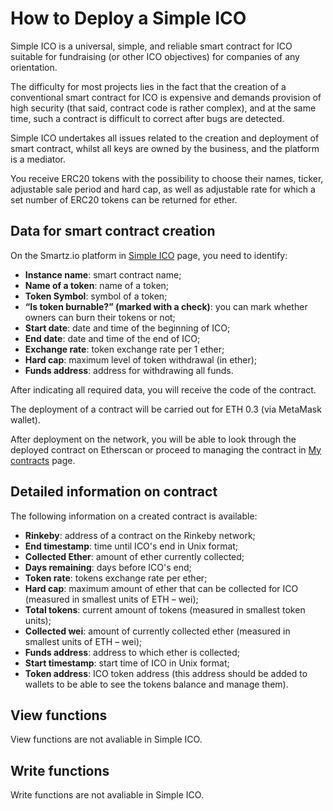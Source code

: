 # How to Deploy a Simple ICO

Simple ICO is a universal, simple, and reliable smart contract for ICO suitable for fundraising (or other ICO objectives) for companies of any orientation. 

The difficulty for most projects lies in the fact that the creation of a conventional smart contract for ICO is expensive and demands provision of high security (that said, contract code is rather complex), and at the same time, such a contract is difficult to correct after bugs are detected. 

Simple ICO undertakes all issues related to the creation and deployment of smart contract, whilst all keys are owned by the business, and the platform is a mediator. 

You receive ERC20 tokens with the possibility to choose their names, ticker, adjustable sale period and hard cap, as well as adjustable rate for which a set number of ERC20 tokens can be returned for ether.

## Data for smart contract creation

On the Smartz.io platform in [Simple ICO](https://platform.smartz.io/deploy/5aaa7a76ab3d71000bd0c69c/0) page, you need to identify:

* **Instance name**: smart contract name;
* **Name of a token**: name of a token;
* **Token Symbol**: symbol of a token;
* **“Is token burnable?” (marked with a check)**: you can mark whether owners can burn their tokens or not;
* **Start date**: date and time of the beginning of ICO;
* **End date**: date and time of the end of ICO;
* **Exchange rate**: token exchange rate per 1 ether;
* **Hard cap**: maximum level of token withdrawal (in ether);
* **Funds address**: address for withdrawing all funds.

After indicating all required data, you will receive the code of the contract. 

The deployment of a contract will be carried out for ETH 0.3 (via MetaMask wallet).

After deployment on the network, you will be able to look through the deployed contract on Etherscan or proceed to managing the contract in [My contracts](https://platform.smartz.io/dashboard) page.

## Detailed information on contract 

The following information on a created contract is available:

* **Rinkeby**: address of a contract on the Rinkeby network;
* **End timestamp**: time until ICO's end in Unix format;
* **Collected Ether**: amount of ether currently collected;
* **Days remaining**: days before ICO's end;
* **Token rate**: tokens exchange rate per ether;
* **Hard cap**: maximum amount of ether that can be collected for ICO (measured in smallest units of ETH – wei);
* **Total tokens**: current amount of tokens (measured in smallest token units);
* **Collected wei**: amount of currently collected ether (measured in smallest units of ETH – wei);
* **Funds address**: address to which ether is collected;
* **Start timestamp**: start time of ICO in Unix format;
* **Token address**: ICO token address (this address should be added to wallets to be able to see the tokens balance and manage them).

## View functions

View functions are not avaliable in Simple ICO. 

## Write functions

Write functions are not avaliable in Simple ICO. 

